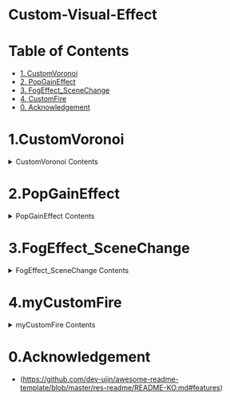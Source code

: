 # Custom-Visual-Effect

# Table of Contents
- [1. CustomVoronoi](#1.CustomVoronoi)
- [2. PopGainEffect](#2.PopGainEffect)
- [3. FogEffect_SceneChange](#3.FogEffect_SceneChange)
- [4. CustomFire](#4.CustomFire)
- [0. Acknowledgement](#0.Acknowledgement)


# 1.CustomVoronoi
<details>
  <summary> CustomVoronoi Contents </summary>
  배경 : 게임의 광원 효과를 내려 원형 sprite로 빛을 구현하니 너무 인위적인 감이 있어 카툰적 표현으로 광원 구현을 해보려 함

  ![image](https://github.com/ln32/CustomVoronoi/assets/94381505/84f5f329-117a-42ed-807d-51bbd8da9c8b)
  
  
  hlsl code - raw voronoi data 를 Stained glass 로 전환 
  
  
  ![image](https://github.com/ln32/CustomVoronoi/assets/94381505/b92a2b1f-a384-4e94-a966-2593f3d58b8d)
  
  ㄴ 전후비교
</details>





# 2.PopGainEffect
<details>
  <summary> PopGainEffect Contents </summary>
  배경 : 추가중
</details>



# 3.FogEffect_SceneChange
<details>
  <summary> FogEffect_SceneChange Contents </summary>
  구현 배경 : 게임의 씬 이동간에, 화면을 검게 변환시킬 중간 단계를 구현하는 쉐이더가 필요함을 느낌
  
  ![Animation3](https://github.com/ln32/Custom-Visual-Effect/assets/94381505/afb3eaae-9999-48f8-9b4e-856b34105847)
  
  개발하며 인상깊은 포인트) 애매하면 여러 효과를 겹치고 유효 영역을 계산하자
</details>



# 4.myCustomFire
<details>
  <summary> myCustomFire Contents </summary>
  ![fireGif_1](https://github.com/ln32/Custom-Visual-Effect/assets/94381505/02bd3d2d-2689-4e54-bab1-0a5377a96bc3)
  
  ![fireGif_2](https://github.com/ln32/Custom-Visual-Effect/assets/94381505/42455cb9-1802-46e0-855b-e2eda24c947d)
  
  
  UV 왜곡을 통한 불꽃 일렁임 구현과 해당 영역에 알파값을 1이상으로 할당한 후, 포스트프로세싱을 통해 불꽃 쉐이더를 구현. 
  
  
  ![image](https://github.com/ln32/Custom-Visual-Effect/assets/94381505/86fe7ccc-99f5-41fc-9d78-d844e61df99d)
  
  위는 포스트 프로세싱이 없을 때의 출력
</details>





# 0.Acknowledgement
- (https://github.com/dev-ujin/awesome-readme-template/blob/master/res-readme/README-KO.md#features)
